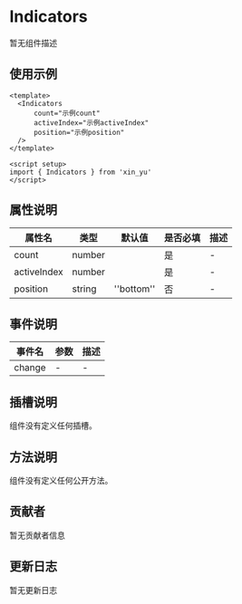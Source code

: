 # Indicators

暂无组件描述

## 使用示例

```vue
<template>
  <Indicators
      count="示例count"
      activeIndex="示例activeIndex"
      position="示例position"
  />
</template>

<script setup>
import { Indicators } from 'xin_yu'
</script>
```

## 属性说明

| 属性名 | 类型 | 默认值 | 是否必填 | 描述 |
|--------|------|--------|----------|------|
| count | number |  | 是 | - |
| activeIndex | number |  | 是 | - |
| position | string | ''bottom'' | 否 | - |

## 事件说明

| 事件名 | 参数 | 描述 |
|--------|------|------|
| change | - | - |

## 插槽说明

组件没有定义任何插槽。

## 方法说明

组件没有定义任何公开方法。

## 贡献者

暂无贡献者信息

## 更新日志

暂无更新日志
